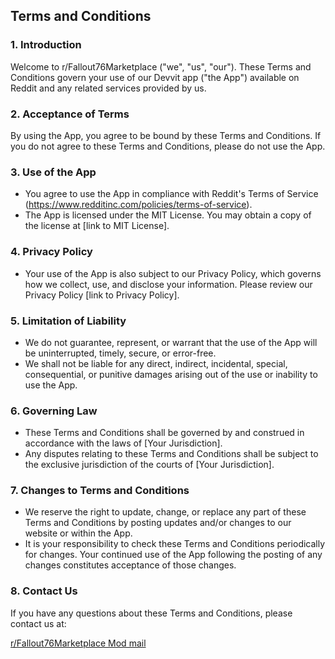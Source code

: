 ## Terms and Conditions

### 1. Introduction

Welcome to r/Fallout76Marketplace ("we", "us", "our"). These Terms and Conditions govern your use of our Devvit app ("the App") available on Reddit and any related services provided by us.

### 2. Acceptance of Terms

By using the App, you agree to be bound by these Terms and Conditions. If you do not agree to these Terms and Conditions, please do not use the App.

### 3. Use of the App

- You agree to use the App in compliance with Reddit's Terms of Service (https://www.redditinc.com/policies/terms-of-service).
- The App is licensed under the MIT License. You may obtain a copy of the license at [link to MIT License].

### 4. Privacy Policy

- Your use of the App is also subject to our Privacy Policy, which governs how we collect, use, and disclose your information. Please review our Privacy Policy [link to Privacy Policy].

### 5. Limitation of Liability

- We do not guarantee, represent, or warrant that the use of the App will be uninterrupted, timely, secure, or error-free.
- We shall not be liable for any direct, indirect, incidental, special, consequential, or punitive damages arising out of the use or inability to use the App.

### 6. Governing Law

- These Terms and Conditions shall be governed by and construed in accordance with the laws of [Your Jurisdiction].
- Any disputes relating to these Terms and Conditions shall be subject to the exclusive jurisdiction of the courts of [Your Jurisdiction].

### 7. Changes to Terms and Conditions

- We reserve the right to update, change, or replace any part of these Terms and Conditions by posting updates and/or changes to our website or within the App.
- It is your responsibility to check these Terms and Conditions periodically for changes. Your continued use of the App following the posting of any changes constitutes acceptance of those changes.

### 8. Contact Us

If you have any questions about these Terms and Conditions, please contact us at:

[r/Fallout76Marketplace Mod mail](https://www.reddit.com/message/compose?to=%2Fr%2FFallout76Marketplace)
